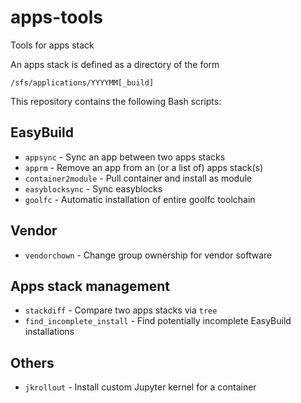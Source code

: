 # apps-tools
Tools for apps stack

An apps stack is defined as a directory of the form
```
/sfs/applications/YYYYMM[_build]
```

This repository contains the following Bash scripts:

## EasyBuild
- `appsync` - Sync an app between two apps stacks
- `apprm` - Remove an app from an (or a list of) apps stack(s)
- `container2module` - Pull container and install as module
- `easyblocksync` - Sync easyblocks
- `goolfc` - Automatic installation of entire goolfc toolchain

## Vendor
- `vendorchown` - Change group ownership for vendor software

## Apps stack management
- `stackdiff` - Compare two apps stacks via `tree`
- `find_incomplete_install` - Find potentially incomplete EasyBuild installations

## Others
- `jkrollout` - Install custom Jupyter kernel for a container
